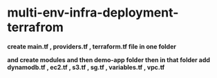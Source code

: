 # multi-env-infra-deployment-terrafrom

**create main.tf , providers.tf , terraform.tf file in one folder**

**and create modules and then demo-app folder then in that folder add dynamodb.tf , ec2.tf , s3.tf , sg.tf , variables.tf , vpc.tf**
